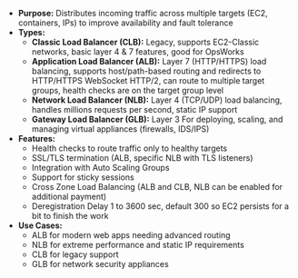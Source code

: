 - **Purpose:** Distributes incoming traffic across multiple targets (EC2, containers, IPs) to improve availability and fault tolerance
- **Types:**
	- **Classic Load Balancer (CLB):** Legacy, supports EC2-Classic networks, basic layer 4 & 7 features, good for OpsWorks
	- **Application Load Balancer (ALB):** Layer 7 (HTTP/HTTPS) load balancing, supports host/path-based routing and redirects to HTTP/HTTPS WebSocket HTTP/2, can route to multiple target groups, health checks are on the target group level
	- **Network Load Balancer (NLB):** Layer 4 (TCP/UDP) load balancing, handles millions requests per second, static IP support
	- **Gateway Load Balancer (GLB):** Layer 3 For deploying, scaling, and managing virtual appliances (firewalls, IDS/IPS)
- **Features:**
	- Health checks to route traffic only to healthy targets
	- SSL/TLS termination (ALB, specific NLB with TLS listeners)
	- Integration with Auto Scaling Groups
	- Support for sticky sessions
	- Cross Zone Load Balancing (ALB and CLB, NLB can be enabled for additional payment)
	- Deregistration Delay 1 to 3600 sec, default 300 so EC2 persists for a bit to finish the work
- **Use Cases:**
	- ALB for modern web apps needing advanced routing
	 - NLB for extreme performance and static IP requirements
	 - CLB for legacy support
	 - GLB for network security appliances